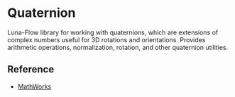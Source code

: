 # Quaternion

Luna-Flow library for working with quaternions, which are extensions of complex numbers
useful for 3D rotations and orientations. Provides arithmetic operations,
normalization, rotation, and other quaternion utilities.

## Reference 

- [MathWorks](uk.mathworks.com)